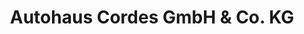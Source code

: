 ---
title: "Autohaus Cordes GmbH & Co. KG"
url: /stade/autohaus-cordes-gmbh-und-co-kg-harburger-strasse-2/
shop: Autohaus
---